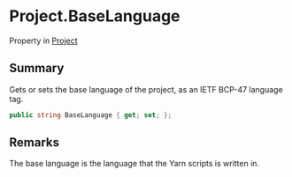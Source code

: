 # Project.BaseLanguage

Property in [Project](/api/csharp/yarn.compiler.project.md)

## Summary


Gets or sets the base language of the project, as an IETF BCP-47
language tag.


```csharp
public string BaseLanguage { get; set; };
```

## Remarks


The base language is the language that the Yarn scripts is written
in.


